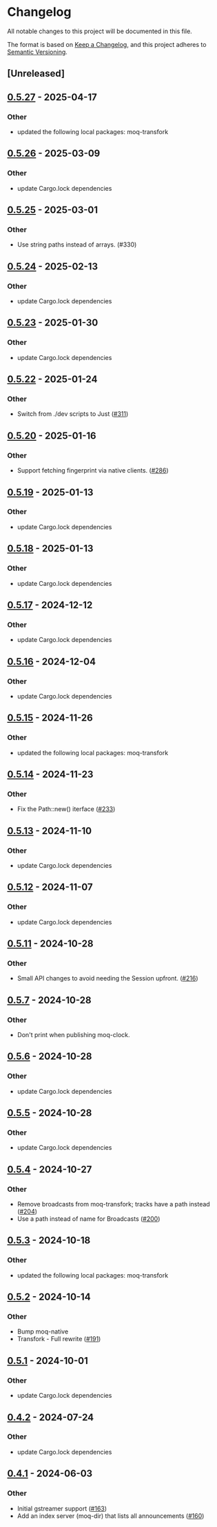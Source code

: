 # Changelog
All notable changes to this project will be documented in this file.

The format is based on [Keep a Changelog](https://keepachangelog.com/en/1.0.0/),
and this project adheres to [Semantic Versioning](https://semver.org/spec/v2.0.0.html).

## [Unreleased]

## [0.5.27](https://github.com/kixelated/moq-rs/compare/moq-clock-v0.5.26...moq-clock-v0.5.27) - 2025-04-17

### Other

- updated the following local packages: moq-transfork

## [0.5.26](https://github.com/kixelated/moq-rs/compare/moq-clock-v0.5.25...moq-clock-v0.5.26) - 2025-03-09

### Other

- update Cargo.lock dependencies

## [0.5.25](https://github.com/kixelated/moq-rs/compare/moq-clock-v0.5.24...moq-clock-v0.5.25) - 2025-03-01

### Other

- Use string paths instead of arrays. (#330)

## [0.5.24](https://github.com/kixelated/moq-rs/compare/moq-clock-v0.5.23...moq-clock-v0.5.24) - 2025-02-13

### Other

- update Cargo.lock dependencies

## [0.5.23](https://github.com/kixelated/moq-rs/compare/moq-clock-v0.5.22...moq-clock-v0.5.23) - 2025-01-30

### Other

- update Cargo.lock dependencies

## [0.5.22](https://github.com/kixelated/moq-rs/compare/moq-clock-v0.5.21...moq-clock-v0.5.22) - 2025-01-24

### Other

- Switch from ./dev scripts to Just ([#311](https://github.com/kixelated/moq-rs/pull/311))

## [0.5.20](https://github.com/kixelated/moq-rs/compare/moq-clock-v0.5.19...moq-clock-v0.5.20) - 2025-01-16

### Other

- Support fetching fingerprint via native clients. ([#286](https://github.com/kixelated/moq-rs/pull/286))

## [0.5.19](https://github.com/kixelated/moq-rs/compare/moq-clock-v0.5.18...moq-clock-v0.5.19) - 2025-01-13

### Other

- update Cargo.lock dependencies

## [0.5.18](https://github.com/kixelated/moq-rs/compare/moq-clock-v0.5.17...moq-clock-v0.5.18) - 2025-01-13

### Other

- update Cargo.lock dependencies

## [0.5.17](https://github.com/kixelated/moq-rs/compare/moq-clock-v0.5.16...moq-clock-v0.5.17) - 2024-12-12

### Other

- update Cargo.lock dependencies

## [0.5.16](https://github.com/kixelated/moq-rs/compare/moq-clock-v0.5.15...moq-clock-v0.5.16) - 2024-12-04

### Other

- update Cargo.lock dependencies

## [0.5.15](https://github.com/kixelated/moq-rs/compare/moq-clock-v0.5.14...moq-clock-v0.5.15) - 2024-11-26

### Other

- updated the following local packages: moq-transfork

## [0.5.14](https://github.com/kixelated/moq-rs/compare/moq-clock-v0.5.13...moq-clock-v0.5.14) - 2024-11-23

### Other

- Fix the Path::new() iterface ([#233](https://github.com/kixelated/moq-rs/pull/233))

## [0.5.13](https://github.com/kixelated/moq-rs/compare/moq-clock-v0.5.12...moq-clock-v0.5.13) - 2024-11-10

### Other

- update Cargo.lock dependencies

## [0.5.12](https://github.com/kixelated/moq-rs/compare/moq-clock-v0.5.11...moq-clock-v0.5.12) - 2024-11-07

### Other

- update Cargo.lock dependencies

## [0.5.11](https://github.com/kixelated/moq-rs/compare/moq-clock-v0.5.10...moq-clock-v0.5.11) - 2024-10-28

### Other

- Small API changes to avoid needing the Session upfront. ([#216](https://github.com/kixelated/moq-rs/pull/216))

## [0.5.7](https://github.com/kixelated/moq-rs/compare/moq-clock-v0.5.6...moq-clock-v0.5.7) - 2024-10-28

### Other

- Don't print when publishing moq-clock.

## [0.5.6](https://github.com/kixelated/moq-rs/compare/moq-clock-v0.5.5...moq-clock-v0.5.6) - 2024-10-28

### Other

- update Cargo.lock dependencies

## [0.5.5](https://github.com/kixelated/moq-rs/compare/moq-clock-v0.5.4...moq-clock-v0.5.5) - 2024-10-28

### Other

- update Cargo.lock dependencies

## [0.5.4](https://github.com/kixelated/moq-rs/compare/moq-clock-v0.5.3...moq-clock-v0.5.4) - 2024-10-27

### Other

- Remove broadcasts from moq-transfork; tracks have a path instead ([#204](https://github.com/kixelated/moq-rs/pull/204))
- Use a path instead of name for Broadcasts ([#200](https://github.com/kixelated/moq-rs/pull/200))

## [0.5.3](https://github.com/kixelated/moq-rs/compare/moq-clock-v0.5.2...moq-clock-v0.5.3) - 2024-10-18

### Other

- updated the following local packages: moq-transfork

## [0.5.2](https://github.com/kixelated/moq-rs/compare/moq-clock-v0.5.1...moq-clock-v0.5.2) - 2024-10-14

### Other

- Bump moq-native
- Transfork - Full rewrite  ([#191](https://github.com/kixelated/moq-rs/pull/191))

## [0.5.1](https://github.com/kixelated/moq-rs/compare/moq-clock-v0.5.0...moq-clock-v0.5.1) - 2024-10-01

### Other

- update Cargo.lock dependencies

## [0.4.2](https://github.com/kixelated/moq-rs/compare/moq-clock-v0.4.1...moq-clock-v0.4.2) - 2024-07-24

### Other
- update Cargo.lock dependencies

## [0.4.1](https://github.com/kixelated/moq-rs/compare/moq-clock-v0.4.0...moq-clock-v0.4.1) - 2024-06-03

### Other
- Initial gstreamer support ([#163](https://github.com/kixelated/moq-rs/pull/163))
- Add an index server (moq-dir) that lists all announcements ([#160](https://github.com/kixelated/moq-rs/pull/160))
